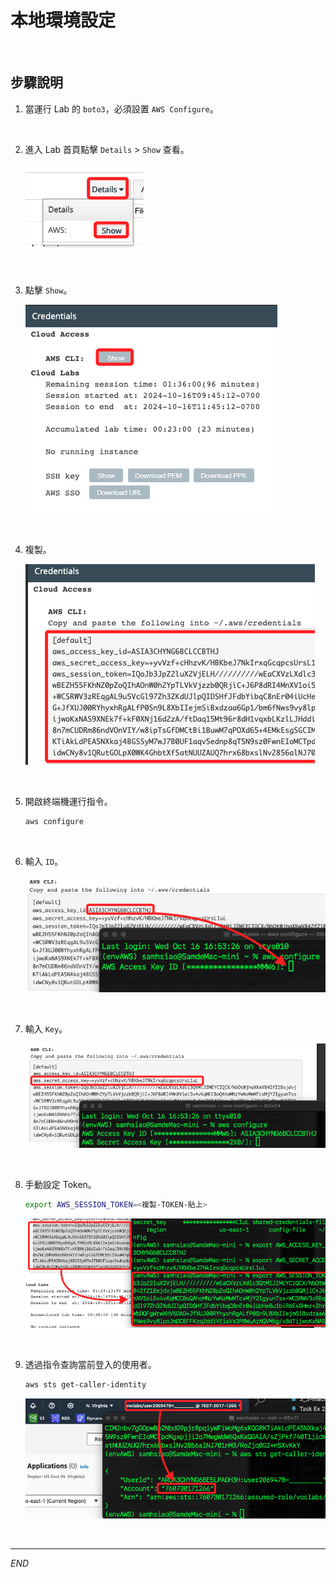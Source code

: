 # 本地環境設定

<br>

## 步驟說明

1. 當運行 Lab 的 `boto3`，必須設置 `AWS Configure`。

<br>

2. 進入 Lab 首頁點擊 `Details` > `Show` 查看。

    ![](images/img_01.png)

<br>

3. 點擊 `Show`。

    ![](images/img_02.png)

<br>

4. 複製。

    ![](images/img_03.png)

<br>

5. 開啟終端機運行指令。

    ```bash
    aws configure
    ```

<br>

6. 輸入 `ID`。

    ![](images/img_04.png)

<br>

7. 輸入 `Key`。

    ![](images/img_05.png)

<br>

8. 手動設定 Token。

    ```bash
    export AWS_SESSION_TOKEN=<複製-TOKEN-貼上>
    ```

    ![](images/img_06.png)

<br>

9. 透過指令查詢當前登入的使用者。

    ```bash
    aws sts get-caller-identity
    ```

    ![](images/img_07.png)

<br>

___

_END_